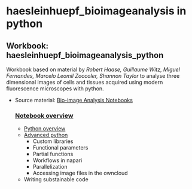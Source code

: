 # haesleinhuepf_bioimageanalysis in python

## Workbook: haesleinhuepf_bioimageanalysis_python
Workbook based on material by *Robert Haase, Guillaume Witz, Miguel Fernandes, Marcelo Leomil Zoccoler, Shannon Taylor* to analyse three dimensional images of cells and tissues acquired using modern fluorescence microscopes with python. 

- Source material: [Bio-image Analysis Notebooks](https://haesleinhuepf.github.io/BioImageAnalysisNotebooks/intro.html) 


    ### [Notebook overview](https://github.com/jazwilson/image_analysis_python/tree/main/haesleinhuepf_bioimageanalysis_python/notebooks)
    - [Python overview](https://github.com/jazwilson/image_analysis_python/tree/main/haesleinhuepf_bioimageanalysis_python/notebooks/01_python_basics)
    - [Advanced python](https://github.com/jazwilson/image_analysis_python/tree/main/haesleinhuepf_bioimageanalysis_python/notebooks/02_python_advanced)
        - Custom libraries
        - Functional parameters
        - Partial functions
        - Workflows in napari
        - Parallelization 
        - Accessing image files in the owncloud
    - Writing substainable code
